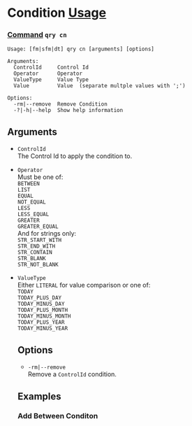 # Condition [Usage](../README.md)
### [Command](./cmd-qry.md) `qry cn`
```
Usage: [fm|sfm|dt] qry cn [arguments] [options]

Arguments:
  ControlId     Control Id
  Operator      Operator
  ValueType     Value Type
  Value         Value  (separate multple values with ';')

Options:
  -rm|--remove  Remove Condition
  -?|-h|--help  Show help information
```
## Arguments
- `ControlId`  
The Control Id to apply the condition to.
- `Operator`  
  Must be one of:  
  `BETWEEN`  
  `LIST`  
  `EQUAL`  
  `NOT_EQUAL`  
  `LESS`  
  `LESS_EQUAL`  
  `GREATER`  
  `GREATER_EQUAL`  
  And for strings only:  
  `STR_START_WITH`  
  `STR_END_WITH`  
  `STR_CONTAIN`  
  `STR_BLANK`  
  `STR_NOT_BLANK`
- `ValueType`  
  Either `LITERAL` for value comparison or one of:  
  `TODAY`  
  `TODAY_PLUS_DAY`  
  `TODAY_MINUS_DAY`  
  `TODAY_PLUS_MONTH`  
  `TODAY_MINUS_MONTH`  
  `TODAY_PLUS_YEAR`  
  `TODAY_MINUS_YEAR`

  ## Options
  - `-rm|--remove`  
  Remove a `ControlId` condition.

  ## Examples

  ### Add Between Conditon
  ```
  ```